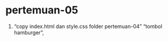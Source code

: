 # pertemuan-05
<ol>
<li>“copy index.html dan style.css folder pertemuan-04”
“tombol hamburger”,</li>